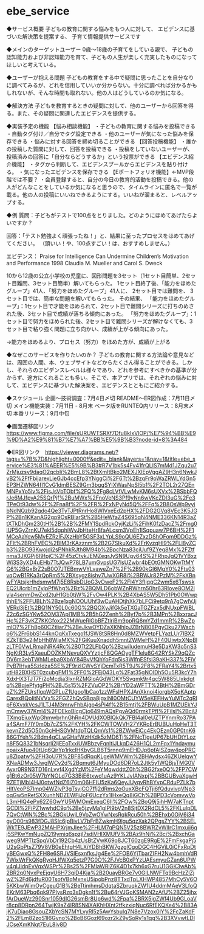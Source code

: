 # ebe_service

◆サービス概要
子どもの教育に関する悩みをもつ人に対して、
エビデンスに基づいた解決策を提案する、
子育て情報提供サービスです

◆メインのターゲットユーザー
0歳〜18歳の子育てをしている親で、
子どもの認知能力および非認知能力を育て、子どもの人生が楽しく充実したものになってほしいと考えている。

◆ユーザーが抱える問題
子どもの教育をする中で疑問に思ったことを自分なりに調べてみるが、どれを信用していいか分からない。十分に調べれば分かるかもしれないが、そんな時間も取れない。他の人はどうしているのか気になる。

◆解決方法
子どもを教育するときの疑問に対して、他のユーザーから回答を得る。また、その疑問に関連したエビデンスを提供する。

◆実装予定の機能
【悩み相談機能】
・子どもの教育に関する悩みを投稿できる
・自動タグ付け／自分でタグ設定できる
・他のユーザーが気になった悩みを保存できる
・悩みに対する回答を締め切ることができる
【回答投稿機能】
・誰かの投稿した質問に対して、回答を投稿できる
・投稿をしていないユーザーが、投稿済みの回答に「自分ならどうするか」という投票ができる
【エビデンス紹介機能】
・タグから判断して、エビデンスプールからエビデンスを貼り付ける。
・気になったエビデンスを保存できる
【Eポートフォリオ機能】←MVP段階では不要？
・会員登録すると、自分の今日の教育的活動を投稿できる。他の人がどんなことをしているか気になると思うので、タイムラインに匿名で一覧が載る。他の人の投稿にいいねできるようにする。いいねが溜まると、レベルアップする。

◆例
質問：子どもがテストで100点をとりました。どのようにほめてあげたらよいですか？

回答：「テスト勉強よく頑張ったね！」と、結果に至ったプロセスをほめてあげてください。
（頭いい！や、100点すごい！は、おすすめしません。）

エビデンス： 
Praise for Intelligence Can Undermine Children’s Motivation and Performance
1998
Claudia M. Mueller and Carol S. Dweck

10から12歳の公立小学校の児童に、図形問題を3セット（1セット目簡単、2セット目難問、3セット目簡単）解いてもらった。
1セット目終了後、「能力をほめたグループ」41人、「努力をほめたグループ」41人に、
2セット目では難問を、
3セット目では、簡単な問題を解いてもらった。
その結果、
「能力をほめたグループ」：1セット目で才能をほめられて、2セット目で難問シリーズに打ちのめされた後、3セット目で成績が落ちる傾向にあった。
「努力をほめたグループ」：1セット目で努力をほめられた後、2セット目で難問シリーズが解けなくても、3セット目で粘り強く問題に立ち向かい、成績が上がる傾向にあった。

→能力をほめるより、プロセス（努力）をほめた方が、成績が上がる

◆なぜこのサービスを作りたいのか？
子どもの教育に関する方法論や意見などは、周囲の人間、本、ウェブサイトなどからたくさん得ることができる。しかし、それらのエビデンスレベルは様々であり、どれを参考にすべきかの基準が分からず、途方にくれることも多い。そこで、本アプリでは、それぞれの悩みに対して、エビデンスに基づいた解決案を、エビデンスとともにご紹介する。

◆スケジュール
企画〜技術調査：7月4日〆切
README〜ER図作成：7月11日〆切
メイン機能実装：7月11日 - 8月末
ベータ版をRUNTEQ内リリース：8月末〆切
本番リリース：9月中旬

◆画面遷移図リンク　https://www.figma.com/file/sURUWTSRXf7Dfu8kIxVlOP/%E7%94%BB%E9%9D%A2%E9%81%B7%E7%A7%BB%E5%9B%B3?node-id=8%3A484

◆ER図リンク　https://viewer.diagrams.net/?tags=%7B%7D&highlight=0000ff&edit=_blank&layers=1&nav=1&title=ebe_service%E3%81%AEER%E5%9B%B3#R7V1bk5s4Fv41frQLIS7mMd1JZqu2u7ZrMjuzsy9daqO2qcbIi%2BmL8%2BtXmItBko2MEXJXlEpVggAZ9H3n6NwkJvB2%2FfFbijarexLieGJb4ccEfp3YNggCi%2F6Tt%2BzqFr9oWaZRWLYdGn5EP3HZWN64fI1CvG1dmBESZ9Gm3bggSYIXWasNpSl5b1%2F2TOL2r27QEnMNPxYo5lv%2FisJsVbTObf%2FQ%2Fg8cLVfVLwMvKM6sUXVx%2BSbbFQrJe6MJfpvA25SQrPjf%2BuMWx%2FnoVeNS3Pf9yNn6wVKcZDI3uG%2Fe3TPeOt93dw%2F%2Fna8f%2F%2FR%2FxNPyNd5Q%2FFq%2B8OsWp9vyibNdNQzb92gdo4Qe3TyTJPtRnrHo8WIVxeEd2pHX%2FDG2GVq8VEc3K5JGP%2Bn1KKanAG2gp9OsRBlarSt%2B5HeWfaZ4S695qN4NME336KN14R3aZtXTkDhGm230tH%2B%2B%2FMY1SpdRckOyjKzLi%2FihK0fzDacZ%2Fmg0lUP5GyZrnKU7ekl5dgphiWvJbHteHr8faALcsm3VpEh1ISqpuaw7P6BH%2F1MCeAaYcw5MvEZRzIFJXzHbY5GSF3xLYpLS9oQU6EZxzDShOFom9DDGz%2Flt%2BRhFVEC%2BlM3rKAzznm%2B2G7SIkuXd%2FrKvzqHl9%2FLl8yZCb3%2BO93Kwojdi2sPNhkRJth8M94b%2BpcNza83ciUuf9ZYeg8Mx%2FZtfnma3JKGPj6I9fpjC%2F45zCtykJEMZeqrJySN9Ugy64S%2FRhpJgQ1VYBxzWi3S3yXD4uEHb7TtJQwP78LB7umGvpsUG7lsUZwbr4bEOtGMNOKwTtMYG6%2BGxBrZ2sB0O7JTEBmwVYLvaweZn7%2F%2B90kGI6MgY0%2Fts03vqCwB1RKa3rQpRm5%2BXsygz8ishv7UwXGR8i%2BBWJr82PzM%2FkXBnwFYAtsjkHhdsmwM7j5E8RsbDUoG3yOweF2%2FI4Y3fIjqgC2wm5x6TswskEQ2UIcrb1mZylpPfWhg%2Bz%2BQMLD6obWZnRWhrn50hr63RIove8OM2Iyla4senmDwZxd2tuH1Gb0tjW%2FvOw4PLK%2B4XbAS5W5Dh51Pb0OWwpthhE%2FFUBLh%2Bze1xgNOOUUhf3wCuAHDtjhXk7bLFCi9etq9rA7gCwIVJjVERd3jEt%2BQ1NY50L0c60G%2BQOXyJifGk5eTXGaTGZFzx5dNUxpFWBLZ2c6zSGYKw52OM37ApI1MB%2B5hG2Zenh%2Byf7p%2B3MPn%2BxxracJHc%2F3vKZ7KKGfox222MWueRlGbBFZtlriBm9ppRQ8mYZd1mmR%2BwZpmlO7%2Fh8p60CZtIiar7%2BeJkwOYDZaXKNhlpJZBrN808PgyOku27Wacho6%2Fr6bbS144knOqKxTxego1fJSW8tSR8Hn0d8MZWVetpFLYazLUr7IBX2KZkTB3e2jMbHh8WjaMX%2FGiKuuXnaddh5mntZWMeH%2F40UiwtxXNpBlzLTF0VwLRmajNRK4Rc%2B0Tt22LFbQp%2BzwiIudemuH3e5DaKW3o5nS3NgKtR3Ly5XaeuDOZKMNevuQXVYztjcF8QGAOygTF1elu8G42RYSkZ9qQZcDV6m3ebTWhMLeba9XbAY84BvVfQhYoFdq5is3WlfnESfsl39aKH337%2FiVPyB7lHya5SzIdza5SE%2F9rzICWvSYjDcmTxR5T9J%2F8%2FRaY4%2Brtx5utH82BXHST0zcubgFM1%2FF0%2FEj043Lg%2Fat35gNOIDh5Ou5R3kcY7hXdxHX3TJT7Fi2pMcdja3IxnRZMGloAGdWOKY5Svqmk9r4gc5W885LIxkdgtq%2BqjePfytgPH%2BJ5s15%2FZVuOP2%2BrYD2aWFTT%2BtH%2BmGDruZ%2FZUrsflgpWGPLuZ1Ugoo1bCao1zzWFslHPXJAnXknoi4iorgbX5qKAptpCarexBQoIitNVVx%2FGZ2hQvSBqa8jgxlNI0OMtCUYW5eKEFHwYuMTc2qRIpF6XvxkVcsJ1LTJ4M3mrwFhbAjgo4sPi4f%2B15mtj%2FBWuUpB1MZUEkYJmCmwv37Kml4%2FOEkoBlcgCjo649mAQsPgvAQd0rmkTPfI%2FilsI%2BciUTXmqEiuxWpGhmwbrhnGhRn4DVUdXOBIQkQk7FBl4aI0eUZTPYnmRo37PAa4SAmF7lY0m0b7cZS%2FKYH%2FKCWTOWVH27YKRoErBUBUuHoHeT3TkevnZ2d5O50nGcHHSGVMtdpTQLQmVs1%2BZWwEiCc4EkOEzn0GP0tnK686G1Yeh%2Bdm4gCLwGHafWzHKdk5zMD6Tj%2FNcTlgeUP67bUHDtYLozn8F5Q8321bNsqrli2ljEEoTxxiUWBbzyFqnltiJLkqD426H1QL2mFqx1YndaymunpaixAfuo40tUq6QirYp1rkcIHKbyGLB6T5rnng9mEHDJp6pfAISZqw4poPRCu8Zlpatw%2FH3oU7R%2BF85dRqqKLgeWMVWm%2BHAydsx46ZKUelqwYXNaADMw3JwgIWCy2d%2Bqmut6JMyuDOd6DR7oL2Jtk5y1WQBjsTMG0VAyxr0R9N3TD16nLvvf4XgdYzM%2FeYMqwddttZ0h%2BG2fxe0Q%2FP7CWg1Bt6zOr05W7bYNOLd7G33BjE6txwo1uAz9YKLJvIANxpj%2BBGUBvaXgwHRZETjMbI4HJ0otwfNdZ6iZ0m06HFIU5zKa6QeyJUyqvRhBYvpCRduPZLk7bHltVeoPS7Imp04WZlyP3gTsvjCO7ffj2dRms2oOuxXBcFQTji6fQduvivqVNp3oqGw5nRetSXXunhNDZEWFiJoF6UczYx1IHxeQq8iGCh%2BPD3cVomvwVoL3mHlQ4ePx62Z6GwYU5WMOmExeqC6Il%2FOw%2BoQ9j5ihHW7aKTnptGCDI%2FiPZ1wwhdC9q%2Be5jzyMa1gIPl9bV2n8SjtDX2RdCL5%2FKLulpDL7QvCtWlN%2Bc%2BGkUwjL9VoZwOYwNxsRqkRcu50h%2BEhxb0OjV6j34gyO00rs983fDGJ8SIc6jpBivLV7bFrBZwkmH9lgu5qzXak2QPgsZYY%2BSELWkTE9JEwP32MAHPXrjmJIee%2FHLM7qPQN5V25z8BWRZvWlIrC1mxuij6qj5SPKwYmNupZQ19ymiq6spzjI7sdiVHlXMUfV%2BAz9hNi%2Bci%2BxchGaweg9MPTlzSpqVbDr192Cb4zUsBtZVwK69o8JCT60zgE9RgE%2FmFkgaPj5U2sGbPtsZ79V8VB0eEhtgH4LXiYDBhBKW7gzglCgoDGC4HGVjL0jCFxRpDtyBEGwxQ%2FH8e6SRJVSIEsxnfksJg4Ee%2FOB6YjTbarZIFH2Nw4bmhVdR7WixWrFkQKgRyqHJfWXq5etzP7G0O%2FJVcB0xPYzUAEsmyuGZan6UPWv4gIJidpEvVqxWSPr%2Bs25%2FMIaWRlZ6K4D1x7kh6xG7ruU1GGK3wAb%2BR2q0NvxPeEjqyU6H73giD4Kja%2B20uayBRGe7v0GILNWFTq9BcHzZlZjwZ%2Fd6jdfuR00TsotVBqMxnxU5ipobPnz8TTxdTpLXHWP4857MhCy5V6O5KKbwWimOyCgeuG1B%2BeTtimhmsDdqtaSZbruqkZW1U4ddmMAeV3LfoQEKrM63Pbq6qk97PIysRzp3sDgkn1f%2Bu64rVJGoKSMAN2zAfU%2BZ25jhxfArDueWz290Snr1059dlG26smBr8Up6wd%2Fpa%2BRX5jgZWf4Ub9GLoaVr8cp8DRpn264TwjK9aZ4IR8SN4XAKhHXnt2tfkzxiqNuc6RfEKQKe4%2B83AjK7uDiao8GsouZXbYcSN7MYLvyRl5z5AwYsbuIq7N8e7Vzox0lY%2FcZaKdF2%2FLm82zoS1I6Gvno%2BoB6Gozl69ozr2kZ9ySoRy1s1qg%2B3XVvwtLDlJCseXmKNqt7EuL8iv8D